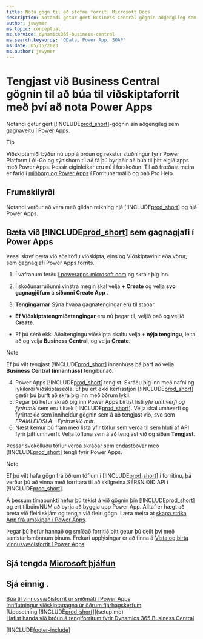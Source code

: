```yaml
---
title: Nota gögn til að stofna forrit| Microsoft Docs
description: Notandi getur gert Business Central gögnin aðgengileg sem gagnaveitu og tiltekið OData vefslóð úr vefþjónustunni til að búa til viðskiptaforrit með því að nota Power Apps.
author: jswymer
ms.topic: conceptual
ms.service: dynamics365-business-central
ms.search.keywords: 'OData, Power App, SOAP'
ms.date: 05/15/2023
ms.author: jswymer
---
```

# <a name="connecting-to-your-business-central-data-to-build-a-business-app-using-power-apps"></a>Tengjast við Business Central gögnin til að búa til viðskiptaforrit með því að nota Power Apps

Notandi getur gert [!INCLUDE[prod_short](includes/prod_short.md)]-gögnin sín aðgengileg sem gagnaveitu í Power Apps.  

> [!TIP]  
> Viðskiptamiðl býður nú upp á þróun og rekstur stuðningur fyrir  Power Platform  í Al-Go og sýnishorn til að fá þú byrjaðir að búa til þitt eigið apps með Power Apps. Þessir eiginleikar eru nú í forskoðun. Til að fræðast meira er farið í  [miðborg og  Power Apps](/dynamics365/business-central/dev-itpro/powerplatform/power-apps-overview)  í Forritunarmálið og það Pro Help.

## <a name="prerequisites"></a>Frumskilyrði

Notandi verður að vera með gildan reikning hjá [!INCLUDE[prod_short](includes/prod_short.md)] og hjá Power Apps.  

## <a name="add--as-a-data-source-in-power-apps"></a>Bæta við  [!INCLUDE[prod_short](includes/prod_short.md)]  sem gagnagjafi í Power Apps

Þessi skref bæta við aðaltöflu viðskipta, eins og Viðskiptavinir eða vörur, sem gagnagjafi  Power Apps  forrits.

1. Í vafranum ferðu  [í powerapps.microsoft.com](https://powerapps.microsoft.com/) og skráir þig inn.
2. Í skoðunarrúðunni vinstra megin skal velja  **+ Create** og velja  **svo gagnagjöfum**  á  **síðunni Create App** .
  
   <!-- This step opens Power Apps canavs. On first sign-in, you must specify the country/region.  -->
3.  **Tengingarnar**  Sýna hvaða gagnatengingar eru til staðar.

   -  **Ef Viðskiptatengmiðatengingar**  eru nú þegar til, veljið það og veljið  **Create**.

   - Ef þú sérð ekki Aðaltengingu viðskipta skaltu velja  **+ nýja tengingu**, leita að og velja  **Business Central**, og velja  **Create**.

   > [!NOTE]
   > Ef þú vilt tengjast  [!INCLUDE[prod_short](includes/prod_short.md)]  innanhúss þá þarf að velja  **Business Central (innanhúss)**  tengibúnað.  
  
4. Power Apps  [!INCLUDE[prod_short](includes/prod_short.md)] tengist. Skráðu þig inn með nafni og lykilorði Viðskiptaseðla. Ef þú ert ekki kerfisstjóri  [!INCLUDE[prod_short](includes/prod_short.md)] gætir þú þurft að skrá þig inn með öðrum lykli.  
5. Þegar þú hefur skráð þig inn  Power Apps  birtist listi  *yfir umhverfi og fyrirtæki*  sem eru tiltæk [!INCLUDE[prod_short](includes/prod_short.md)]. Velja skal umhverfi og fyrirtækið sem inniheldur gögnin sem á að tengjast við, svo sem *FRAMLEIÐSLA - Fyrirtækið mitt*.  
6. Næst kemur þú fram með lista yfir töflur sem verða til sem hluti af API fyrir þitt umhverfi. Velja töfluna sem á að tengjast við og síðan **Tengjast**.

Þessar svokölluðu töflur verða skráðar sem endastöðvar með [!INCLUDE[prod_short](includes/prod_short.md)] tengli fyrir Power Apps.  

> [!NOTE]
> Ef þú vilt hafa gögn frá öðrum töflum í  [!INCLUDE[prod_short](includes/prod_short.md)]  í forritinu, þá verður þú að vinna með forritara til að skilgreina SÉRSNIÐIÐ API í [!INCLUDE[prod_short](includes/prod_short.md)].  

Á þessum tímapunkti hefur þú tekist á við gögnin þín  [!INCLUDE[prod_short](includes/prod_short.md)]  og ert tilbúin/NUM að byrja að byggja upp Power App. Alltaf er hægt að bæta við fleiri skjám og tengja við fleiri gögn. Læra meira at  [skapa strika App frá umskipan í Power Apps](/powerapps/maker/canvas-apps/open-and-run-a-sample-app).  

Þegar þú hefur hannað og smíðað forritið þitt getur þú deilt því með samstarfsmönnum þínum. Frekari upplýsingar er að finna á [Vista og birta vinnusvæðisforrit í Power Apps](/powerapps/maker/canvas-apps/save-publish-app).  

<!--
## <a name="sample-apps-to-get-started"></a>Sample apps to get started

As a preview version, Business Central offers several sample apps that you can use as a starting point for building your own apps that use Business Central data. These sample apps are available in the [Business Central Demos](https://github.com/BusinessCentralDemos) repo on GitHub. For a quick overview on the apps, go to [Power Apps samples for Business Central](/dynamics365/business-central/dev-itpro/powerplatform/power-apps-samples).

## <a name="develop-and-maintain-apps-application-lifecycle-management"></a>Develop and maintain apps application lifecycle management

As an app developer, you may already be familiar with Business Central AL-Go. AL-Go is set of tools on GiHub that enables you to maintain professional DevOps processes for your Business Central AL projects. AL-Go supports source control and activities, like building, testing, and deploying. As a preview, Business Central now offers an Al-Go version that supports for Power Platform solutions. The preview, for example, includes workflows that let you push and pull Power Platfrom changes to and from enviroments. You can access the tools at [https://github.com/BusinessCentralDemos/AL-Go-PTE](https://github.com/BusinessCentralDemos/AL-Go-PTE). For more information, see [Application lifecycle management for Power Apps in Business Central](/dynamics365/business-central/dev-itpro/powerplatform/power-apps-alm).-->

## <a name="see-related-microsoft-training"></a>Sjá tengda [Microsoft þjálfun](/training/paths/power-apps-power-automate-business-central/)

## <a name="see-also"></a>Sjá einnig .

[Búa til vinnusvæðisforrit úr sniðmáti í Power Apps](/powerapps/maker/canvas-apps/get-started-test-drive)  
[Innflutningur viðskiptagagna úr öðrum fjárhagskerfum](across-import-data-configuration-packages.md)  
[Uppsetning [!INCLUDE[prod_short](includes/prod_short.md)]](setup.md)  
[Hafist handa við þróun á tengiforritum fyrir Dynamics 365 Business Central](/dynamics365/business-central/dev-itpro/developer/devenv-develop-connect-apps)  

[!INCLUDE[footer-include](includes/footer-banner.md)]
